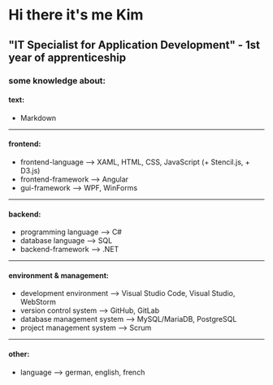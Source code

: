 # Hi there it's me Kim

## "IT Specialist for Application Development" - 1st year of apprenticeship

### some knowledge about:

#### text:

  -  Markdown

***

#### frontend:

  - frontend-language --> XAML, HTML, CSS, JavaScript (+ Stencil.js, + D3.js)
  - frontend-framework --> Angular
  - gui-framework --> WPF, WinForms

***

#### backend:

  - programming language --> C#
  - database language --> SQL
  - backend-framework --> .NET

***

#### environment & management:

  - development environment --> Visual Studio Code, Visual Studio, WebStorm
  - version control system --> GitHub, GitLab
  - database management system --> MySQL/MariaDB, PostgreSQL
  - project management system --> Scrum

***

#### other:

  - language --> german, english, french
